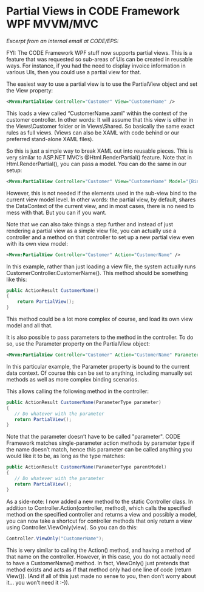﻿# Partial Views in CODE Framework WPF MVVM/MVC

_Excerpt from an internal email at CODE/EPS:_

FYI: The CODE Framework WPF stuff now supports partial views. This is a feature that was requested so sub-areas of UIs can be created in reusable ways. For instance, if you had the need to display invoice information in various UIs, then you could use a partial view for that.

The easiest way to use a partial view is to use the PartialView object and set the View property:

```xml
<Mvvm:PartialView Controller="Customer" View="CustomerName" />
```

This loads a view called “CustomerName.xaml” within the context of the customer controller. In other words: It will assume that this view is either in the Views\Customer folder or in Views\Shared. So basically the same exact rules as full views. (Views can also be XAML with code behind or our preferred stand-alone XAML files).

So this is just a simple way to break XAML out into reusable pieces. This is very similar to ASP.NET MVC’s @Html.RenderPartial() feature. Note that in Html.RenderPartial(), you can pass a model. You can do the same in our setup:

```xml
<Mvvm:PartialView Controller="Customer" View="CustomerName" Model="{Binding NameSubObject}" />
```

However, this is not needed if the elements used in the sub-view bind to the current view model level. In other words: the partial view, by default, shares the DataContext of the current view, and in most cases, there is no need to mess with that. But you can if you want.

Note that we can also take things a step further and instead of just rendering a partial view as a simple view file, you can actually use a controller and a method on that controller to set up a new partial view even with its own view model:

```xml
<Mvvm:PartialView Controller="Customer" Action="CustomerName" />
```

In this example, rather than just loading a view file, the system actually runs CustomerController.CustomerName(). This method should be something like this:

```c#
public ActionResult CustomerName()
{
    return PartialView();
}
```

This method could be a lot more complex of course, and load its own view model and all that.

It is also possible to pass parameters to the method in the controller. To do so, use the Parameter property on the PartialView object:

```xml
<Mvvm:PartialView Controller="Customer" Action="CustomerName" Parameter="{Binding .}" />
```

In this particular example, the Parameter property is bound to the current data context. Of course this can be set to anything, including manually set methods as well as more complex binding scenarios.

This allows calling the following method in the controller:

```c#
public ActionResult CustomerName(ParameterType parameter) 
{ 
   // Do whatever with the parameter
   return PartialView();  
}
```

Note that the parameter doesn’t have to be called "parameter". CODE Framework matches single-parameter action methods by parameter type if the name doesn’t match, hence this parameter can be called anything you would like it to be, as long as the type matches:

```c#
public ActionResult CustomerName(ParameterType parentModel) 
{ 
   // Do whatever with the parameter
   return PartialView();  
}
```

As a side-note: I now added a new method to the static Controller class. In addition to Controller.Action(controller, method), which calls the specified method on the specified controller and returns a view and possibly a model, you can now take a shortcut for controller methods that only return a view using Controller.ViewOnly(view). So you can do this:

```c#
Controller.ViewOnly("CustomerName");
```

This is very similar to calling the Action() method, and having a method of that name on the controller. However, in this case, you do not actually need to have a CustomerName() method. In fact, ViewOnly() just pretends that method exists and acts as if that method only had one line of code (return View()). (And if all of this just made no sense to you, then don’t worry about it… you won’t need it :-)).
